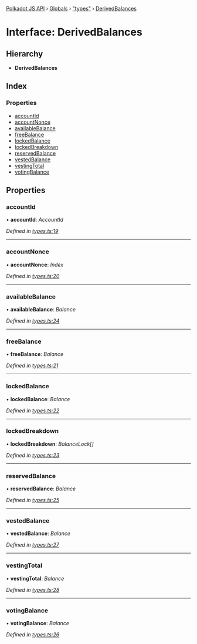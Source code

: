 [Polkadot JS API](../README.md) › [Globals](../globals.md) › ["types"](../modules/_types_.md) › [DerivedBalances](_types_.derivedbalances.md)

# Interface: DerivedBalances

## Hierarchy

* **DerivedBalances**

## Index

### Properties

* [accountId](_types_.derivedbalances.md#accountid)
* [accountNonce](_types_.derivedbalances.md#accountnonce)
* [availableBalance](_types_.derivedbalances.md#availablebalance)
* [freeBalance](_types_.derivedbalances.md#freebalance)
* [lockedBalance](_types_.derivedbalances.md#lockedbalance)
* [lockedBreakdown](_types_.derivedbalances.md#lockedbreakdown)
* [reservedBalance](_types_.derivedbalances.md#reservedbalance)
* [vestedBalance](_types_.derivedbalances.md#vestedbalance)
* [vestingTotal](_types_.derivedbalances.md#vestingtotal)
* [votingBalance](_types_.derivedbalances.md#votingbalance)

## Properties

###  accountId

• **accountId**: *AccountId*

*Defined in [types.ts:19](https://github.com/polkadot-js/api/blob/2be97310d3/packages/api-derive/src/types.ts#L19)*

___

###  accountNonce

• **accountNonce**: *Index*

*Defined in [types.ts:20](https://github.com/polkadot-js/api/blob/2be97310d3/packages/api-derive/src/types.ts#L20)*

___

###  availableBalance

• **availableBalance**: *Balance*

*Defined in [types.ts:24](https://github.com/polkadot-js/api/blob/2be97310d3/packages/api-derive/src/types.ts#L24)*

___

###  freeBalance

• **freeBalance**: *Balance*

*Defined in [types.ts:21](https://github.com/polkadot-js/api/blob/2be97310d3/packages/api-derive/src/types.ts#L21)*

___

###  lockedBalance

• **lockedBalance**: *Balance*

*Defined in [types.ts:22](https://github.com/polkadot-js/api/blob/2be97310d3/packages/api-derive/src/types.ts#L22)*

___

###  lockedBreakdown

• **lockedBreakdown**: *BalanceLock[]*

*Defined in [types.ts:23](https://github.com/polkadot-js/api/blob/2be97310d3/packages/api-derive/src/types.ts#L23)*

___

###  reservedBalance

• **reservedBalance**: *Balance*

*Defined in [types.ts:25](https://github.com/polkadot-js/api/blob/2be97310d3/packages/api-derive/src/types.ts#L25)*

___

###  vestedBalance

• **vestedBalance**: *Balance*

*Defined in [types.ts:27](https://github.com/polkadot-js/api/blob/2be97310d3/packages/api-derive/src/types.ts#L27)*

___

###  vestingTotal

• **vestingTotal**: *Balance*

*Defined in [types.ts:28](https://github.com/polkadot-js/api/blob/2be97310d3/packages/api-derive/src/types.ts#L28)*

___

###  votingBalance

• **votingBalance**: *Balance*

*Defined in [types.ts:26](https://github.com/polkadot-js/api/blob/2be97310d3/packages/api-derive/src/types.ts#L26)*
